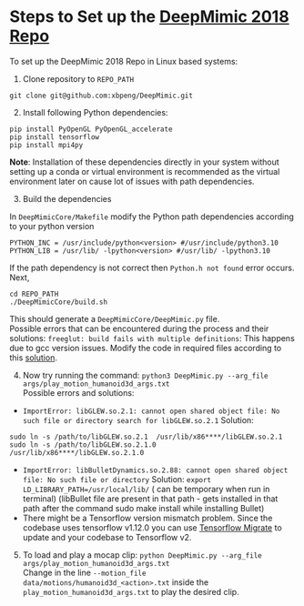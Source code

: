 # Steps to Set up the [DeepMimic 2018 Repo](https://github.com/xbpeng/DeepMimic)

To set up the DeepMimic 2018 Repo in Linux based systems:
1. Clone repository to ```REPO_PATH```
```
git clone git@github.com:xbpeng/DeepMimic.git
```

2. Install following Python dependencies:
```
pip install PyOpenGL PyOpenGL_accelerate
pip install tensorflow
pip install mpi4py
```
**Note**: Installation of these dependencies directly in your system without setting up a conda or virtual environment is 
recommended as the virtual environment later on cause lot of issues with path dependencies. 

3. Build the dependencies 

In ```DeepMimicCore/Makefile``` modify the Python path dependencies according to your python version
```
PYTHON_INC = /usr/include/python<version> #/usr/include/python3.10
PYTHON_LIB = /usr/lib/ -lpython<version> #/usr/lib/ -lpython3.10
```
If the path dependency is not correct then ```Python.h not found``` error occurs. Next,

```
cd REPO_PATH
./DeepMimicCore/build.sh
```
This should generate a ```DeepMimicCore/DeepMimic.py``` file. \
Possible errors that can be encountered during the process and their solutions: ```freeglut: build fails with multiple definitions```: This happens due to gcc version issues. Modify the code in required files according to this 
[solution](https://gitweb.gentoo.org/repo/gentoo.git/tree/media-libs/freeglut/files/freeglut-3.2.1-gcc10-fno-common.patch?id=f9102571b69d9fc05471a592fda252681fdfdef1).

4. Now try running the command: ```python3 DeepMimic.py --arg_file args/play_motion_humanoid3d_args.txt``` \
Possible errors and solutions: 
- ```ImportError: libGLEW.so.2.1: cannot open shared object file: No such file or directory search for libGLEW.so.2.1```
Solution:
```
sudo ln -s /path/to/libGLEW.so.2.1  /usr/lib/x86****/libGLEW.so.2.1
sudo ln -s /path/to/libGLEW.so.2.1.0  /usr/lib/x86****/libGLEW.so.2.1.0
```
- ```ImportError: libBulletDynamics.so.2.88: cannot open shared object file: No such file or directory```
Solution: ```export LD_LIBRARY_PATH=/usr/local/lib/``` ( can be temporary when run in terminal) 
(libBullet file are present in that path - gets installed in that path after the command sudo make install while installing Bullet)
- There might be a Tensorflow version mismatch problem. Since the codebase uses tensorflow v1.12.0 you can use [Tensorflow Migrate](https://www.tensorflow.org/guide/migrate/upgrade)
to update and your codebase to Tensorflow v2.

5. To load and play a mocap clip: ```python DeepMimic.py --arg_file args/play_motion_humanoid3d_args.txt``` \
Change <action> in the line ```--motion_file data/motions/humanoid3d_<action>.txt``` inside the ```play_motion_humanoid3d_args.txt``` to play the desired clip.






